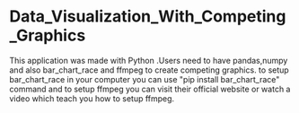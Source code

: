 # Data_Visualization_With_Competing_Graphics
This application was made with Python .Users need to have pandas,numpy and also bar_chart_race and ffmpeg to create competing graphics.
to setup bar_chart_race in your computer you can use "pip install bar_chart_race" command and to setup ffmpeg you can visit their official website or watch a video which teach you how to setup ffmpeg.
